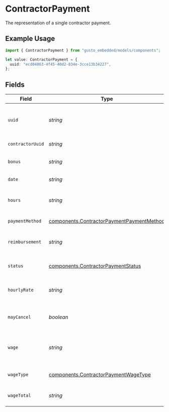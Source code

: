 # ContractorPayment

The representation of a single contractor payment.

## Example Usage

```typescript
import { ContractorPayment } from "gusto_embedded/models/components";

let value: ContractorPayment = {
  uuid: "ecd04863-4f45-40d2-834e-3cce13b34227",
};
```

## Fields

| Field                                                                                                  | Type                                                                                                   | Required                                                                                               | Description                                                                                            |
| ------------------------------------------------------------------------------------------------------ | ------------------------------------------------------------------------------------------------------ | ------------------------------------------------------------------------------------------------------ | ------------------------------------------------------------------------------------------------------ |
| `uuid`                                                                                                 | *string*                                                                                               | :heavy_check_mark:                                                                                     | The unique identifier of the contractor payment in Gusto.                                              |
| `contractorUuid`                                                                                       | *string*                                                                                               | :heavy_minus_sign:                                                                                     | The UUID of the contractor.                                                                            |
| `bonus`                                                                                                | *string*                                                                                               | :heavy_minus_sign:                                                                                     | The bonus amount in the payment.                                                                       |
| `date`                                                                                                 | *string*                                                                                               | :heavy_minus_sign:                                                                                     | The payment date.                                                                                      |
| `hours`                                                                                                | *string*                                                                                               | :heavy_minus_sign:                                                                                     | The number of hours worked for the payment.                                                            |
| `paymentMethod`                                                                                        | [components.ContractorPaymentPaymentMethod](../../models/components/contractorpaymentpaymentmethod.md) | :heavy_minus_sign:                                                                                     | The payment method.                                                                                    |
| `reimbursement`                                                                                        | *string*                                                                                               | :heavy_minus_sign:                                                                                     | The reimbursement amount in the payment.                                                               |
| `status`                                                                                               | [components.ContractorPaymentStatus](../../models/components/contractorpaymentstatus.md)               | :heavy_minus_sign:                                                                                     | Contractor payment status                                                                              |
| `hourlyRate`                                                                                           | *string*                                                                                               | :heavy_minus_sign:                                                                                     | The rate per hour worked for the payment.                                                              |
| `mayCancel`                                                                                            | *boolean*                                                                                              | :heavy_minus_sign:                                                                                     | Determine if the contractor payment can be cancelled.                                                  |
| `wage`                                                                                                 | *string*                                                                                               | :heavy_minus_sign:                                                                                     | The fixed wage of the payment, regardless of hours worked.                                             |
| `wageType`                                                                                             | [components.ContractorPaymentWageType](../../models/components/contractorpaymentwagetype.md)           | :heavy_minus_sign:                                                                                     | The wage type for the payment.                                                                         |
| `wageTotal`                                                                                            | *string*                                                                                               | :heavy_minus_sign:                                                                                     | (hours * hourly_rate) + wage + bonus                                                                   |